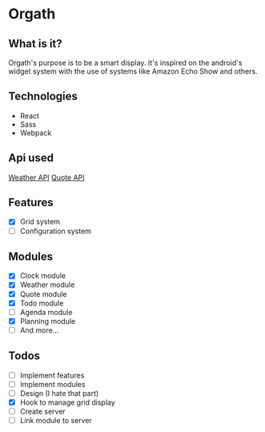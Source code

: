 # Orgath

## What is it?
Orgath's purpose is to be a smart display. It's inspired on the android's widget system with the use of systems like Amazon Echo Show and others.

## Technologies
- React
- Sass
- Webpack

## Api used
[Weather API](https://openweathermap.org/)
[Quote API](https://quotes.rest/)

## Features
- [x] Grid system
- [ ] Configuration system

## Modules
- [x] Clock module
- [x] Weather module
- [x] Quote module
- [x] Todo module
- [ ] Agenda module
- [x] Planning module
- [ ] And more...

## Todos
- [ ] Implement features
- [ ] Implement modules
- [ ] Design (I hate that part)
- [x] Hook to manage grid display
- [ ] Create server
- [ ] Link module to server
